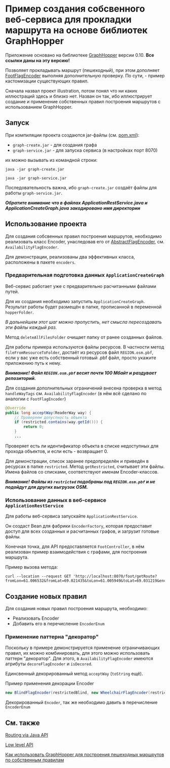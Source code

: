 # Пример создания собсвенного веб-сервиса для прокладки маршрута на основе библиотек GraphHopper

Приложение основано на библиотеке [GraphHopper](https://github.com/graphhopper/graphhopper/tree/0.10) версии 0.10. **Все ссылки даны на эту версию!**

Позволяет прокладывать маршрут (пешеходный), при этом дополняет [FootFlagEncoder](https://github.com/graphhopper/graphhopper/blob/0.10/core/src/main/java/com/graphhopper/routing/util/FootFlagEncoder.java) выполняя дополнительную проверку. По сути, - пример кастомизации существующих правил.

Сначала назвал проект illustration, потом понял что ни каких иллюстраций здесь и близко нет. Назван он так, ибо иллюстрирует создание и применение собственных правил построения маршрутов с использованием GraphHopper.

## Запуск

При компиляции проекта создаются jar-файлы (см. [pom.xml](/pom.xml#L37)):

* `graph-create.jar` - для создания графа
* `graph-service.jar` - для запуска сервиса (в настройках порт 8070)

их можно вызывать из командной строки:

```
java -jar graph-create.jar

java -jar graph-service.jar
```

Последовательность важна, ибо `graph-create.jar` создаёт файлы для работы `graph-service.jar`.

***Обратите внимание что в файлах ApplicationRestService.java и ApplicationCreateGraph.java закодировано имя директории***

## Использование проекта

Для создания собсвенных правил построения маршрутов, необходимо реализовать класс Encoder, унаследовав его от [AbstractFlagEncoder](https://github.com/graphhopper/graphhopper/blob/0.10/core/src/main/java/com/graphhopper/routing/util/AbstractFlagEncoder.java), см. `AvailabilityFlagEncoder`. 

Для демонстрации, реализованы два эффективных класса, расположены в пакете `encoders`.

### Предварительная подготовка данных `ApplicationCreateGraph`

Веб-сервис работает уже с предварительно расчитанными файлами путей. 

Для их создания необходимо запустить `ApplicationCreateGraph`. Результат работы будет размещён в папке, прописанной в переменной `hopperFolder`.

*В дальнейшем этот шаг можно пропустить, нет смысла пересоздавать эти файлы каждый раз.*

Метод `deleteAllFilesFolder` очищает папку от ранее созданных файлов.

Для работы примера используются файлы ресурсов. В частности метод `fileFromResourceToFolder`, достаёт из ресурсов файл `REGION.osm.pbf`, если у вас уже есть собственный готовый .pbf файл, просто укажите приложению путь к нему. 

***Внимание! Файл `REGION.osm.pbf` весит почти 100 Мбайт и раздувает репозиторий.***

Для создания дополнительных ограничений внесена проверка в метод `handleWayTags` см. `AvailabilityFlagEncoder` (в нём всё сделано по аналогии с `FootFlagEncoder`)

```Java
@Override
public long acceptWay(ReaderWay way) {
    // Проверяем допуспность объекта
    if (restricted.contains(way.getId())) {
        return 0;
    }
    ...
```

Проверяет есть ли идентификатор объекта в списке недоступных для прохода объектов, и если есть - возвращает 0.

Для демонстрации, список заранее предопределён и приведён в ресурсах в папке `restricted`. Метод `getRestricted`, считывает эти файлы. Имена файлов со списками, соответствуют именам Encoder-классов.

***Внимание! Файлы из `restricted` подобраны под `REGION.osm.pbf` и не подойдут для других выгрузок OSM.***

### Использование данных в веб-сервисе `ApplicationRestService`

Для работы веб-сервиса запускайте `ApplicationRestService`.

Он создаст Bean для фабрики `EncoderFactory`, которая предоставит доступ для всех созданных и расчитанных графов, и загрузит готовые файлы. 

Конечная точка, для API предоставляется `FootController`, в нём реализован пример взаимодействия с графами, для построения маршрута.

Пример вызова метода:

```cURL
curl --location --request GET 'http://localhost:8070/foot/getRoute?fromLon=61.006532&fromLat=69.021435&toLon=61.005949&toLat=69.031219&encoderPrinciple=WHEELCHAIR'
```

## Создание новых правил

Для создания новых правил построения маршрута, необходимо:

* Реализовать Encoder
* Добавить его в перечисление `EncoderEnum`

### Применение паттерна "декоратор"

Поскольку в примере демонстрируется применение ограничивающих правил, их можно комбинировать, для этого можно использовать паттерн "декоратор". Для этого, в `AvailabilityFlagEncoder` имеются атрибуты `decoreFlagEncoder` и `isDecored`. 

Единсвенный декорированный метод `acceptWay` (`toString` ещё).

Пример применения декорации Encoder

```Java
new BlindFlagEncoder(restrictedBlind, new WheelchairFlagEncoder(restrictedWheelchair))
```

Декорированный `Encoder`, так же необходимо давить в перечисление `EncoderEnum`

## См. также

[Routing via Java API](https://github.com/graphhopper/graphhopper/blob/0.10/docs/core/routing.md)

[Low level API](https://github.com/graphhopper/graphhopper/blob/0.10/docs/core/low-level-api.md)

[Как использовать GraphHopper для построения пешеходных маршрутов по собственным правилам](https://habr.com/ru/post/545782/)
